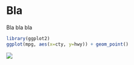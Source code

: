 Bla
===

Bla bla bla

``` r
library(ggplot2)
ggplot(mpg, aes(x=cty, y=hwy)) + geom_point()
```

![](R_files/figure-markdown_github/unnamed-chunk-1-1.png)
